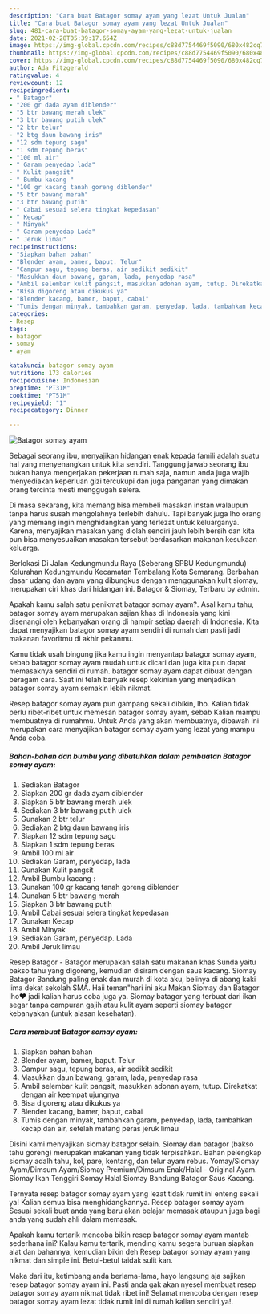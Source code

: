 ```yaml
---
description: "Cara buat Batagor somay ayam yang lezat Untuk Jualan"
title: "Cara buat Batagor somay ayam yang lezat Untuk Jualan"
slug: 481-cara-buat-batagor-somay-ayam-yang-lezat-untuk-jualan
date: 2021-02-28T05:39:17.654Z
image: https://img-global.cpcdn.com/recipes/c88d7754469f5090/680x482cq70/batagor-somay-ayam-foto-resep-utama.jpg
thumbnail: https://img-global.cpcdn.com/recipes/c88d7754469f5090/680x482cq70/batagor-somay-ayam-foto-resep-utama.jpg
cover: https://img-global.cpcdn.com/recipes/c88d7754469f5090/680x482cq70/batagor-somay-ayam-foto-resep-utama.jpg
author: Ada Fitzgerald
ratingvalue: 4
reviewcount: 12
recipeingredient:
- " Batagor"
- "200 gr dada ayam diblender"
- "5 btr bawang merah ulek"
- "3 btr bawang putih ulek"
- "2 btr telur"
- "2 btg daun bawang iris"
- "12 sdm tepung sagu"
- "1 sdm tepung beras"
- "100 ml air"
- " Garam penyedap lada"
- " Kulit pangsit"
- " Bumbu kacang "
- "100 gr kacang tanah goreng diblender"
- "5 btr bawang merah"
- "3 btr bawang putih"
- " Cabai sesuai selera tingkat kepedasan"
- " Kecap"
- " Minyak"
- " Garam penyedap Lada"
- " Jeruk limau"
recipeinstructions:
- "Siapkan bahan bahan"
- "Blender ayam, bamer, baput. Telur"
- "Campur sagu, tepung beras, air sedikit sedikit"
- "Masukkan daun bawang, garam, lada, penyedap rasa"
- "Ambil selembar kulit pangsit, masukkan adonan ayam, tutup. Direkatkat dengan air keempat ujungnya"
- "Bisa digoreng atau dikukus ya"
- "Blender kacang, bamer, baput, cabai"
- "Tumis dengan minyak, tambahkan garam, penyedap, lada, tambahkan kecap dan air, setelah matang peras jeruk limau"
categories:
- Resep
tags:
- batagor
- somay
- ayam

katakunci: batagor somay ayam 
nutrition: 173 calories
recipecuisine: Indonesian
preptime: "PT31M"
cooktime: "PT51M"
recipeyield: "1"
recipecategory: Dinner

---
```



![Batagor somay ayam](https://img-global.cpcdn.com/recipes/c88d7754469f5090/680x482cq70/batagor-somay-ayam-foto-resep-utama.jpg)

Sebagai seorang ibu, menyajikan hidangan enak kepada famili adalah suatu hal yang menyenangkan untuk kita sendiri. Tanggung jawab seorang ibu bukan hanya mengerjakan pekerjaan rumah saja, namun anda juga wajib menyediakan keperluan gizi tercukupi dan juga panganan yang dimakan orang tercinta mesti menggugah selera.

Di masa  sekarang, kita memang bisa membeli masakan instan walaupun tanpa harus susah mengolahnya terlebih dahulu. Tapi banyak juga lho orang yang memang ingin menghidangkan yang terlezat untuk keluarganya. Karena, menyajikan masakan yang diolah sendiri jauh lebih bersih dan kita pun bisa menyesuaikan masakan tersebut berdasarkan makanan kesukaan keluarga. 

Berlokasi Di Jalan Kedungmundu Raya (Seberang SPBU Kedungmundu) Kelurahan Kedungmundu Kecamatan Tembalang Kota Semarang. Berbahan dasar udang dan ayam yang dibungkus dengan menggunakan kulit siomay, merupakan ciri khas dari hidangan ini. Batagor &amp; Siomay, Terbaru by admin.

Apakah kamu salah satu penikmat batagor somay ayam?. Asal kamu tahu, batagor somay ayam merupakan sajian khas di Indonesia yang kini disenangi oleh kebanyakan orang di hampir setiap daerah di Indonesia. Kita dapat menyajikan batagor somay ayam sendiri di rumah dan pasti jadi makanan favoritmu di akhir pekanmu.

Kamu tidak usah bingung jika kamu ingin menyantap batagor somay ayam, sebab batagor somay ayam mudah untuk dicari dan juga kita pun dapat memasaknya sendiri di rumah. batagor somay ayam dapat dibuat dengan beragam cara. Saat ini telah banyak resep kekinian yang menjadikan batagor somay ayam semakin lebih nikmat.

Resep batagor somay ayam pun gampang sekali dibikin, lho. Kalian tidak perlu ribet-ribet untuk memesan batagor somay ayam, sebab Kalian mampu membuatnya di rumahmu. Untuk Anda yang akan membuatnya, dibawah ini merupakan cara menyajikan batagor somay ayam yang lezat yang mampu Anda coba.

<!--inarticleads1-->

##### Bahan-bahan dan bumbu yang dibutuhkan dalam pembuatan Batagor somay ayam:

1. Sediakan  Batagor
1. Siapkan 200 gr dada ayam diblender
1. Siapkan 5 btr bawang merah ulek
1. Sediakan 3 btr bawang putih ulek
1. Gunakan 2 btr telur
1. Sediakan 2 btg daun bawang iris
1. Siapkan 12 sdm tepung sagu
1. Siapkan 1 sdm tepung beras
1. Ambil 100 ml air
1. Sediakan  Garam, penyedap, lada
1. Gunakan  Kulit pangsit
1. Ambil  Bumbu kacang :
1. Gunakan 100 gr kacang tanah goreng diblender
1. Gunakan 5 btr bawang merah
1. Siapkan 3 btr bawang putih
1. Ambil  Cabai sesuai selera tingkat kepedasan
1. Gunakan  Kecap
1. Ambil  Minyak
1. Sediakan  Garam, penyedap. Lada
1. Ambil  Jeruk limau


Resep Batagor - Batagor merupakan salah satu makanan khas Sunda yaitu bakso tahu yang digoreng, kemudian disiram dengan saus kacang. Siomay Batagor Bandung paling enak dan murah di kota aku, belinya di abang kaki lima dekat sekolah SMA. Haii teman&#34;hari ini aku Makan Siomay dan Batagor lho❤️ jadi kalian harus coba juga ya. Siomay batagor yang terbuat dari ikan segar tanpa campuran gajih atau kulit ayam seperti siomay batagor kebanyakan (untuk alasan kesehatan). 

<!--inarticleads2-->

##### Cara membuat Batagor somay ayam:

1. Siapkan bahan bahan
1. Blender ayam, bamer, baput. Telur
1. Campur sagu, tepung beras, air sedikit sedikit
1. Masukkan daun bawang, garam, lada, penyedap rasa
1. Ambil selembar kulit pangsit, masukkan adonan ayam, tutup. Direkatkat dengan air keempat ujungnya
1. Bisa digoreng atau dikukus ya
1. Blender kacang, bamer, baput, cabai
1. Tumis dengan minyak, tambahkan garam, penyedap, lada, tambahkan kecap dan air, setelah matang peras jeruk limau


Disini kami menyajikan siomay batagor selain. Siomay dan batagor (bakso tahu goreng) merupakan makanan yang tidak terpisahkan. Bahan pelengkap siomay adalh tahu, kol, pare, kentang, dan telur ayam rebus. Yomay/Siomay Ayam/Dimsum Ayam/Siomay Premium/Dimsum Enak/Halal - Original Ayam. Siomay Ikan Tenggiri Somay Halal Siomay Bandung Batagor Saus Kacang. 

Ternyata resep batagor somay ayam yang lezat tidak rumit ini enteng sekali ya! Kalian semua bisa menghidangkannya. Resep batagor somay ayam Sesuai sekali buat anda yang baru akan belajar memasak ataupun juga bagi anda yang sudah ahli dalam memasak.

Apakah kamu tertarik mencoba bikin resep batagor somay ayam mantab sederhana ini? Kalau kamu tertarik, mending kamu segera buruan siapkan alat dan bahannya, kemudian bikin deh Resep batagor somay ayam yang nikmat dan simple ini. Betul-betul taidak sulit kan. 

Maka dari itu, ketimbang anda berlama-lama, hayo langsung aja sajikan resep batagor somay ayam ini. Pasti anda gak akan nyesel membuat resep batagor somay ayam nikmat tidak ribet ini! Selamat mencoba dengan resep batagor somay ayam lezat tidak rumit ini di rumah kalian sendiri,ya!.

